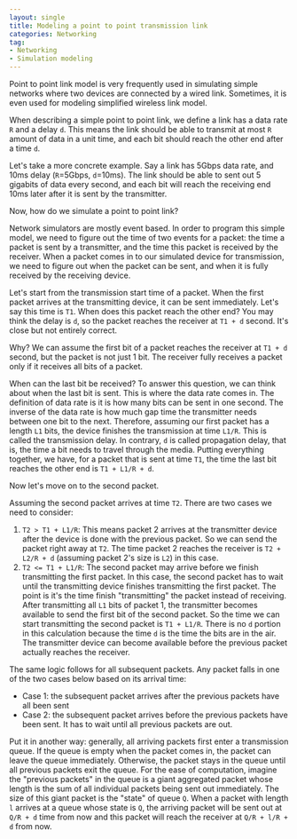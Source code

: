 ```yaml
---
layout: single
title: Modeling a point to point transmission link
categories: Networking
tag:
- Networking
- Simulation modeling
---
```


Point to point link model is very frequently used in simulating simple networks where two devices are connected by a wired link. Sometimes, it is even used for modeling simplified wireless link model.

When describing a simple point to point link, we define a link has a data rate `R` and a delay `d`. This means the link should be able to transmit at most `R` amount of data in a unit time, and each bit should reach the other end after a time `d`.

Let's take a more concrete example. Say a link has 5Gbps data rate, and 10ms delay (`R`=5Gbps, `d`=10ms). The link should be able to sent out 5 gigabits of data every second, and each bit will reach the receiving end 10ms later after it is sent by the transmitter.

Now, how do we simulate a point to point link?

Network simulators are mostly event based. In order to program this simple model, we need to figure out the time of two events for a packet: the time a packet is sent by a transmitter, and the time this packet is received by the receiver. When a packet comes in to our simulated device for transmission, we need to figure out when the packet can be sent, and when it is fully received by the receiving device.

Let's start from the transmission start time of a packet. When the first packet arrives at the transmitting device, it can be sent immediately. Let's say this time is `T1`. When does this packet reach the other end? You may think the delay is `d`, so the packet reaches the receiver at `T1 + d` second. It's close but not entirely correct.

Why? We can assume the first bit of a packet reaches the receiver at `T1 + d` second, but the packet is not just 1 bit. The receiver fully receives a packet only if it receives all bits of a packet.

When can the last bit be received? To answer this question, we can think about when the last bit is sent. This is where the data rate comes in. The definition of data rate is it is how many bits can be sent in one second. The inverse of the data rate is how much gap time the transmitter needs between one bit to the next. Therefore, assuming our first packet has a length `L1` bits, the device finishes the transmission at time `L1/R`. This is called the transmission delay. In contrary, `d` is called propagation delay, that is, the time a bit needs to travel through the media. Putting everything together, we have, for a packet that is sent at time `T1`, the time the last bit reaches the other end is `T1 + L1/R + d`.

Now let's move on to the second packet.

Assuming the second packet arrives at time `T2`. There are two cases we need to consider:

1. `T2 > T1 + L1/R`: This means packet 2 arrives at the transmitter device after the device is done with the previous packet. So we can send the packet right away at `T2`. The time packet 2 reaches the receiver is `T2 + L2/R + d` (assuming packet 2's size is `L2`) in this case.
2. `T2 <= T1 + L1/R`: The second packet may arrive before we finish transmitting the first packet. In this case, the second packet has to wait until the transmitting device finishes transmitting the first packet. The point is it's the time finish "transmitting" the packet instead of receiving. After transmitting all `L1` bits of packet 1, the transmitter becomes available to send the first bit of the second packet. So the time we can start transmitting the second packet is `T1 + L1/R`. There is no `d` portion in this calculation because the time `d` is the time the bits are in the air. The transmitter device can become available before the previous packet actually reaches the receiver.

The same logic follows for all subsequent packets. Any packet falls in one of the two cases below based on its arrival time:
- Case 1: the subsequent packet arrives after the previous packets have all been sent
- Case 2: the subsequent packet arrives before the previous packets have been sent. It has to wait until all previous packets are out.

Put it in another way: generally, all arriving packets first enter a transmission queue. If the queue is empty when the packet comes in, the packet can leave the queue immediately. Otherwise, the packet stays in the queue until all previous packets exit the queue. For the ease of computation, imagine the "previous packets" in the queue is a giant aggregated packet whose length is the sum of all individual packets being sent out immediately. The size of this giant packet is the "state" of queue `Q`. When a packet with length `l` arrives at a queue whose state is `Q`, the arriving packet will be sent out at `Q/R + d` time from now and this packet will reach the receiver at `Q/R + l/R + d` from now.
